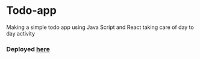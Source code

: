 # Todo-app
Making a simple todo app using Java Script and React
taking care of day to day activity
<h3>Deployed <a href="https://toguro85-todo-project-site.netlify.com/">here</a></h3> 
